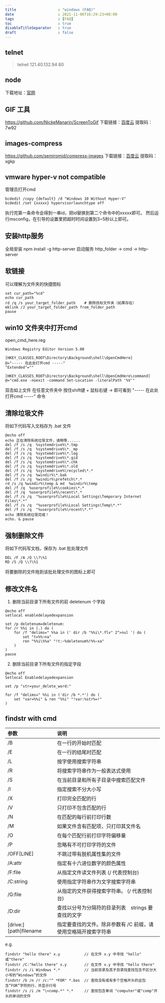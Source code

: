 ```yaml
---
title                   : "windows (FAQ)"
date                    : 2021-11-06T16:29:23+08:00
tags        			: [FAQ]
toc                     : true
disableTitleSeparator   : true
draft                   : false
---
```


## telnet

> telnet 121.40.132.94 80

## node

下载地址：[官网](https://nodejs.org/en/)

## GIF 工具

https://github.com/NickeManarin/ScreenToGif
下载链接：[百度云](https://pan.baidu.com/s/1Mj5nNfBFHkDHIaFVgrnanA) 提取码：7w92

## images-compress

https://github.com/semiromid/compress-images
下载链接：[百度云](https://pan.baidu.com/s/1nk51kV0zLuwQAbtRhPORTw) 提取码：xgkp

## vmware hyper-v not compatible

管理员打开cmd

```shell
bcdedit /copy {default} /d "Windows 10 Without Hyper-V" 
bcdedit /set {xxxxx} hypervisorlaunchtype off
```

执行完第一条命令会得到一串id，把id替换到第二个命令中的xxxxx即可。
然后运行msconfig，在引导的设置里把超时时间设置到3~5秒以上即可。

## 安装http服务

全局安装
npm install -g http-server 
启动服务
http_folder -> cmd -> http-server

## 软链接

可以理解为文件夹的快捷图标

```shell
set cur_path="%cd"
echo cur_path
rd /q /s your_target_folder_path 	# 删除目标文件夹（如果存在）
mklink /J your_target_folder_path from_folder_path
pause
```

## win10 文件夹中打开cmd

open_cmd_here.reg

```shell
Windows Registry Editor Version 5.00

[HKEY_CLASSES_ROOT\Directory\Background\shell\OpenCmdHere]
@="----- 在此处打开cmd -----"
"Extended"=""

[HKEY_CLASSES_ROOT\Directory\Background\shell\OpenCmdHere\command]
@="cmd.exe -noexit -command Set-Location -literalPath '%V'" 
```

双击如上文件
在任意文件夹中 按住shift键 + 鼠标右键 -> 即可看到 "----- 在此处打开cmd -----" 命令

## 清除垃圾文件

将如下代码写入文档存为 .bat 文件

```shell
@echo off
echo 正在清除系统垃圾文件，请稍等......
del /f /s /q  %systemdrive%\*.tmp
del /f /s /q  %systemdrive%\*._mp
del /f /s /q  %systemdrive%\*.log
del /f /s /q  %systemdrive%\*.gid
del /f /s /q  %systemdrive%\*.chk
del /f /s /q  %systemdrive%\*.old
del /f /s /q  %systemdrive%\recycled\*.*
del /f /s /q  %windir%\*.bak
del /f /s /q  %windir%\prefetch\*.*
rd /s /q %windir%\temp & md  %windir%\temp
del /f /q  %userprofile%\cookies\*.*
del /f /q  %userprofile%\recent\*.*
del /f /s /q  "%userprofile%\Local Settings\Temporary Internet Files\*.*"
del /f /s /q  "%userprofile%\Local Settings\Temp\*.*"
del /f /s /q  "%userprofile%\recent\*.*"
echo 清除系统垃圾完成！
echo. & pause
```

## 强制删除文件

将如下代码写文档，保存为 .bat 批处理文件

```shell
DEL /F /A /Q \\?\%1
RD /S /Q \\?\%1
```

将要删除的文件拖到该批处理文件的图标上即可

## 修改文件名

1. 删除当前目录下所有文件的前 deletenum 个字段

```shell
@echo off
setlocal enabledelayedexpansion
 
set /p deletenum=deletenum:
for /r %%i in (.) do (
    for /f "delims=" %%a in (' dir /b "%%i\*.flv" 2^>nul ') do (
		set "t=%%~na"
        ren "%%i\%%a" "!t:~%deletenum%!%%~xa"
    )
)
pause
```

2. 删除当前目录下所有文件的指定字段

```shell
@echo off
Setlocal Enabledelayedexpansion

set /p "str=your_delete_word:"

for /f "delims=" %%i in ('dir /b *.*') do (
	set "var=%%i" & ren "%%i" "!var:%str%=!"
)
```

## findstr with cmd

| 参数 | 说明 | 
| :-----| :---- |
| /B | 在一行的开始时匹配 |
| /E | 在一行的结尾时匹配 |
| /L | 按字使用搜索字符串 |
| /R | 将搜索字符串作为一般表达式使用 |
| /S | 在当前目录和所有子目录中搜索匹配文件 |
| /I | 指定搜索不分大小写 |
| /X | 打印完全匹配的行 |
| /V | 只打印不包含匹配的行 |
| /N | 在匹配的每行前打印行数 |
| /M | 如果文件含有匹配项，只打印其文件名 |
| /O | 在每个匹配行前打印字符偏移量 |
| /P | 忽略有不可打印字符的文件 |
| /OFF[LINE] | 不跳过带有脱机属性集的文件 |
| /A:attr | 指定有十六进位数字的颜色属性 |
| /F:file | 从指定文件读文件列表 (/ 代表控制台) |
| /C:string | 使用指定字符串作为文字搜索字符串 |
| /G:file | 从指定的文件获得搜索字符串。 (/ 代表控制台) |
| /D:dir  | 查找以分号为分隔符的目录列表　strings 要查找的文字 |
| [drive:][path]filename | 指定要查找的文件。除非参数有 /C 前缀，请使用空格隔开搜索字符串 |

e.g.

    findstr "hello there" x.y           // 在文件 x.y 中寻找 "hello" 或"there" 
    findstr /C:"hello there" x.y        // 在文件 x.y 中寻找 "hello there"
    findstr /s /i Windows *.*           // 当前目录及其子目录找查找包含不区分大小写的“Windows”的文件
    findstr /b /n /r /c:"^ *FOR" *.bas  // 查找没有或有多个空格开头的且包含“FOR”字符的行，并显示行号
    findstr /s /i /m "\<comp.*" *.*     // 查找包含单词 "computer"或"comp"开头的单词的文件